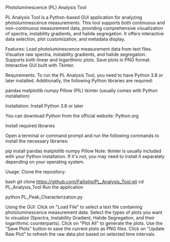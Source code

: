 Photoluminescence (PL) Analysis Tool

PL Analysis Tool is a Python-based GUI application for analyzing photoluminescence measurements. This tool supports both continuous and non-continuous measurement data, providing comprehensive visualization of spectra, instability gradients, and halide segregation. It offers interactive data selection, plot customization, and metadata display.

Features:
Load photoluminescence measurement data from text files.
Visualize raw spectra, instability gradients, and halide segregation.
Supports both linear and logarithmic plots.
Save plots in PNG format.
Interactive GUI built with Tkinter.

Requirements:
To run the PL Analysis Tool, you need to have Python 3.8 or later installed. Additionally, the following Python libraries are required:

pandas
matplotlib
numpy
Pillow (PIL)
tkinter (usually comes with Python installation)


Installation:
Install Python 3.8 or later

You can download Python from the official website: Python.org

Install required libraries

Open a terminal or command prompt and run the following commands to install the necessary libraries:

pip install pandas matplotlib numpy Pillow
Note: tkinter is usually included with your Python installation. If it's not, you may need to install it separately depending on your operating system.

Usage:
Clone the repository:

bash
git clone https://github.com/Failistig/PL_Analysis_Tool.git
cd PL_Analysis_Tool
Run the application

python PL_Peak_Characterization.py

Using the GUI:
Click on "Load File" to select a text file containing photoluminescence measurement data.
Select the types of plots you want to visualize (Spectra, Instability Gradient, Halide Segregation, and their logarithmic counterparts).
Click on "Plot All" to generate the plots.
Use the "Save Plots" button to save the current plots as PNG files.
Click on "Update Raw Plot" to refresh the raw data plot based on selected time intervals.
